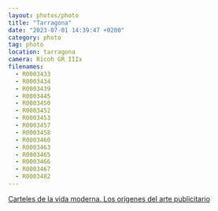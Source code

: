 ```yaml
---
layout: photos/photo
title: "Tarragona"
date: "2023-07-01 14:39:47 +0200"
category: photo
tag: photo
location: tarragona
camera: Ricoh GR IIIx
filenames:
  - R0003433
  - R0003434
  - R0003439
  - R0003445
  - R0003450
  - R0003452
  - R0003453
  - R0003457
  - R0003458
  - R0003460
  - R0003463
  - R0003465
  - R0003466
  - R0003467
  - R0003482
---
```


[Carteles de la vida moderna. Los orígenes del arte publicitario](https://caixaforum.org/es/tarragona/p/carteles-de-la-vida-moderna_a86599390)
